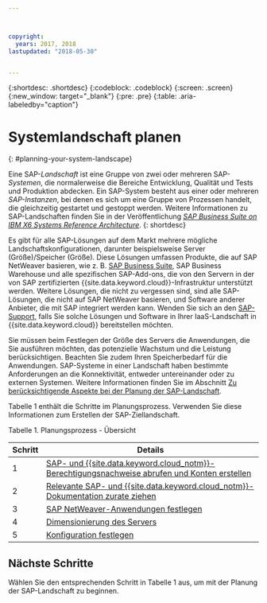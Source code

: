 ```yaml
---



copyright:
  years: 2017, 2018
lastupdated: "2018-05-30"


---
```


{:shortdesc: .shortdesc}
{:codeblock: .codeblock}
{:screen: .screen}
{:new_window: target="_blank"}
{:pre: .pre}
{:table: .aria-labeledby="caption"}

# Systemlandschaft planen
{: #planning-your-system-landscape}

Eine SAP-*Landschaft* ist eine Gruppe von zwei oder mehreren SAP-*Systemen*, die normalerweise die Bereiche Entwicklung, Qualität und Tests und Produktion abdecken. Ein SAP-System besteht aus einer oder mehreren *SAP-Instanzen*, bei denen es sich um eine Gruppe von Prozessen handelt, die gleichzeitig gestartet und gestoppt werden. Weitere Informationen zu SAP-Landschaften finden Sie in der Veröffentlichung [*SAP Business Suite on IBM X6 Systems Reference Architecture*](https://lenovopress.com/redp5073.pdf). 
{: shortdesc}

Es gibt für alle SAP-Lösungen auf dem Markt mehrere mögliche Landschaftskonfigurationen, darunter beispielsweise Server (Größe)/Speicher (Größe). Diese Lösungen umfassen Produkte, die auf SAP NetWeaver basieren, wie z. B. [SAP Business Suite](https://open.sap.com/courses/suitehana1), SAP Business Warehouse und alle spezifischen SAP-Add-ons, die von den Servern in der von SAP zertifizierten {{site.data.keyword.cloud}}-Infrastruktur unterstützt werden. Weitere Lösungen, die nicht zu vergessen sind, sind alle SAP-Lösungen, die nicht auf SAP NetWeaver basieren, und Software anderer Anbieter, die mit SAP integriert werden kann. Wenden Sie sich an den [SAP-Support](https://support.sap.com/en/index.html), falls Sie solche Lösungen und Software in Ihrer IaaS-Landschaft in {{site.data.keyword.cloud}} bereitstellen möchten.

Sie müssen beim Festlegen der Größe des Servers die Anwendungen, die Sie ausführen möchten, das potenzielle Wachstum und die Leistung berücksichtigen. Beachten Sie zudem Ihren Speicherbedarf für die Anwendungen. SAP-Systeme in einer Landschaft haben bestimmte Anforderungen an die Konnektivität, entweder untereinander oder zu externen Systemen. Weitere Informationen finden Sie im Abschnitt [Zu berücksichtigende Aspekte bei der Planung der SAP-Landschaft](/docs/infrastructure/sap-netweaver/sap-considerations.html).

Tabelle 1 enthält die Schritte im Planungsprozess. Verwenden Sie diese Informationen zum Erstellen der SAP-Ziellandschaft.

Tabelle 1. Planungsprozess - Übersicht

| Schritt | Details |
| --- | --- |
| 1 | [SAP- und {{site.data.keyword.cloud_notm}}-Berechtigungsnachweise abrufen und Konten erstellen](/docs/infrastructure/sap-netweaver/sap-get-credentials.html) |
| 2 | [Relevante SAP- und {{site.data.keyword.cloud_notm}}-Dokumentation zurate ziehen](/docs/infrastructure/sap-netweaver/sap-review-doc.html) |
| 3 | [SAP NetWeaver-Anwendungen festlegen](sap-determine-apps.html) |
| 4 | [Dimensionierung des Servers](/docs/infrastructure/sap-netweaver/sap-size-server.html) |
| 5 | [Konfiguration festlegen](/docs/infrastructure/sap-netweaver/sap-determine-configuration.html) |

## Nächste Schritte

Wählen Sie den entsprechenden Schritt in Tabelle 1 aus, um mit der Planung der SAP-Landschaft zu beginnen.

